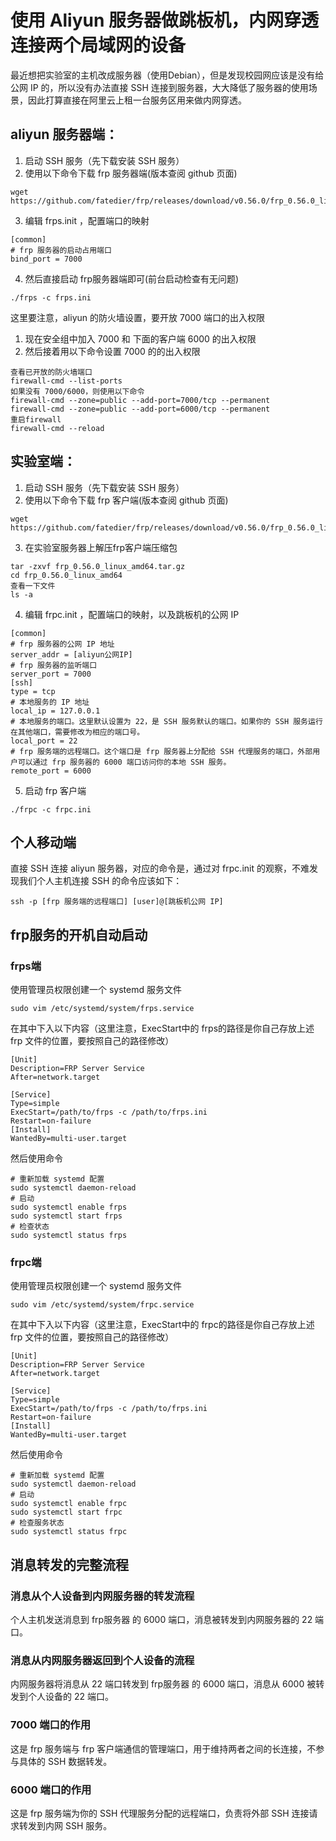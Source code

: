 # 使用 Aliyun 服务器做跳板机，内网穿透连接两个局域网的设备
最近想把实验室的主机改成服务器（使用Debian），但是发现校园网应该是没有给公网 IP 的，所以没有办法直接 SSH 连接到服务器，大大降低了服务器的使用场景，因此打算直接在阿里云上租一台服务区用来做内网穿透。
## aliyun 服务器端：
1. 启动 SSH 服务（先下载安装 SSH 服务）
2. 使用以下命令下载 frp 服务器端(版本查阅 github 页面)
```
wget https://github.com/fatedier/frp/releases/download/v0.56.0/frp_0.56.0_linux_amd64.tar.gz
```
3. 编辑 frps.init ，配置端口的映射
```
[common] 
# frp 服务器的启动占用端口
bind_port = 7000 
```
4. 然后直接启动 frp服务器端即可(前台启动检查有无问题)
```
./frps -c frps.ini
```
这里要注意，aliyun 的防火墙设置，要开放 7000 端口的出入权限
1. 现在安全组中加入 7000 和 下面的客户端 6000 的出入权限
2. 然后接着用以下命令设置 7000 的的出入权限
```
查看已开放的防火墙端口
firewall-cmd --list-ports
如果没有 7000/6000，则使用以下命令
firewall-cmd --zone=public --add-port=7000/tcp --permanent
firewall-cmd --zone=public --add-port=6000/tcp --permanent
重启firewall
firewall-cmd --reload 
```
## 实验室端：
1. 启动 SSH 服务（先下载安装 SSH 服务）
2. 使用以下命令下载 frp 客户端(版本查阅 github 页面)
```
wget https://github.com/fatedier/frp/releases/download/v0.56.0/frp_0.56.0_linux_amd64.tar.gz
```
3. 在实验室服务器上解压frp客户端压缩包
```
tar -zxvf frp_0.56.0_linux_amd64.tar.gz
cd frp_0.56.0_linux_amd64
查看一下文件
ls -a
```
4.  编辑 frpc.init ，配置端口的映射，以及跳板机的公网 IP
```
[common]
# frp 服务器的公网 IP 地址
server_addr = [aliyun公网IP]
# frp 服务器的监听端口
server_port = 7000
[ssh]
type = tcp
# 本地服务的 IP 地址
local_ip = 127.0.0.1
# 本地服务的端口。这里默认设置为 22，是 SSH 服务默认的端口。如果你的 SSH 服务运行在其他端口，需要修改为相应的端口号。
local_port = 22
# frp 服务端的远程端口。这个端口是 frp 服务器上分配给 SSH 代理服务的端口，外部用户可以通过 frp 服务器的 6000 端口访问你的本地 SSH 服务。
remote_port = 6000 
```
5. 启动 frp 客户端
```
./frpc -c frpc.ini
```
## 个人移动端
直接 SSH 连接 aliyun 服务器，对应的命令是，通过对 frpc.init 的观察，不难发现我们个人主机连接 SSH 的命令应该如下：
```
ssh -p [frp 服务端的远程端口] [user]@[跳板机公网 IP]
```
## frp服务的开机自动启动
### frps端
使用管理员权限创建一个 systemd 服务文件
```
sudo vim /etc/systemd/system/frps.service
```
在其中下入以下内容（这里注意，ExecStart中的 frps的路径是你自己存放上述 frp 文件的位置，要按照自己的路径修改）
```
[Unit]
Description=FRP Server Service
After=network.target

[Service]
Type=simple
ExecStart=/path/to/frps -c /path/to/frps.ini
Restart=on-failure
[Install]
WantedBy=multi-user.target
```
然后使用命令
```
# 重新加载 systemd 配置
sudo systemctl daemon-reload
# 启动
sudo systemctl enable frps
sudo systemctl start frps
# 检查状态
sudo systemctl status frps
```
### frpc端
使用管理员权限创建一个 systemd 服务文件
```
sudo vim /etc/systemd/system/frpc.service
```
在其中下入以下内容（这里注意，ExecStart中的 frpc的路径是你自己存放上述 frp 文件的位置，要按照自己的路径修改）
```
[Unit]
Description=FRP Server Service
After=network.target

[Service]
Type=simple
ExecStart=/path/to/frps -c /path/to/frps.ini
Restart=on-failure
[Install]
WantedBy=multi-user.target
```
然后使用命令
```
# 重新加载 systemd 配置
sudo systemctl daemon-reload
# 启动
sudo systemctl enable frpc
sudo systemctl start frpc
# 检查服务状态
sudo systemctl status frpc
```

## 消息转发的完整流程
### 消息从个人设备到内网服务器的转发流程
个人主机发送消息到 frp服务器 的 6000 端口，消息被转发到内网服务器的 22 端口。
###  消息从内网服务器返回到个人设备的流程
内网服务器将消息从 22 端口转发到 frp服务器 的 6000 端口，消息从 6000 被转发到个人设备的 22 端口。
### 7000 端口的作用
这是 frp 服务端与 frp 客户端通信的管理端口，用于维持两者之间的长连接，不参与具体的 SSH 数据转发。
### 6000 端口的作用
这是 frp 服务端为你的 SSH 代理服务分配的远程端口，负责将外部 SSH 连接请求转发到内网 SSH 服务。
